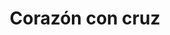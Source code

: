 ---
title: Corazón con cruz
date: 
draft: false

# descripcion
description : Corazón con cruz

materials: Plata 925

color: Plateado

dimensions: 1,5cm x 1,5cm

code: 02-14-0238

type: "Dijes"

categories: []

price: $3.000,00

price_eftvo: $2.550,00

# Images
# first image will be shown in the product page
images:
  # - image: "images/path_to_image"
  # La ubicacion de las imagenes es imagenes/Dijes/Dijes.Plata/02-14-0238-corazon-con-cruz
  - image: "./images/dijes/plata/02-14-0238-corazon-con-cruz.JPG"
---